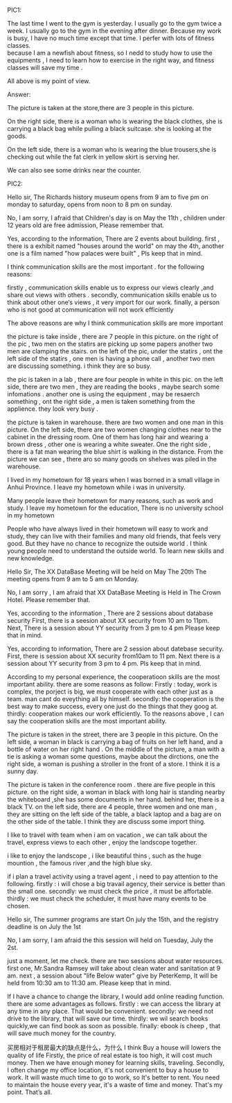 PIC1: 



The last time I went to the gym is yesterday. I usually go to the gym twice a week.
I usually go to the gym in the evening after dinner. Because my work is busy, I have no much time except that time.
I perfer with lots of fitness classes.  
because I am a newfish about fitness, 
so I nedd to study how to use the equipments ,
I need to learn how to exercise in the right way, 
and fitness classes will save my time .

All above is my point of view.

Answer: 

The picture is taken at the store,there are 3 people in this picture.

On the right side, there is a woman who is wearing the black clothes, she is carrying a black bag while pulling a black suitcase. she is looking at the goods.

On the left side, there is a woman who is wearing the blue trousers,she is checking out while the fat clerk in yellow skirt is serving her. 

We can also see some drinks near the counter.




PIC2:

Hello sir, The Richards history museum opens from 9 am to five pm on monday to saturday, opens from noon to 8 pm on sunday.

No, I am sorry, I afraid that Children's day is on May the 11th , children under 12 years old are free admission, 
Please remember that.

Yes, according to the information, There are 2 events about building. 
first , there is a exhibit named "houses around the world" on may the 4th,
another one is a film named "how palaces were built" ,  Pls keep that in mind.     


I think communication skills are the most important .
for the following reasons:

firstly , communication skills enable us to express our views clearly ,and share out views with others .
secondly, communication skills enable us to think about  other one‘s views , it very import for our work.
finally, a person who is not good at communication will not work efficiently

The above reasons are why I think communication skills are more important

the picture is take inside , there are 7 people in this picture.
on the right of the pic , two men on the statirs are picking up some papers  another two men are clamping the stairs.
on the left of the pic, under the statirs  , ont the left side of the statirs , one men is having a phone call , another two men are discussing something.
i think they are so busy.

the pic is taken in a lab , there are four people in white in this pic.
on the left side, there are two men , they are reading the books , maybe search some infomations .
another one is using the equipment , may be resaerch something , 
ont the right side , a men is taken something from the applience.
they look very busy .
 


the picture is taken in warehouse. there are two women and one man in this picture.
On the left side, there are two women changing clothes near to the cabinet in the dressing room.
One of them has long hair and wearing a brown dress , other one is wearing a white sweater.
One the right side , there is a fat man wearing the blue shirt is walking in the distance.
From the picture we can see , there aro so many goods on shelves was piled in the warehouse.






I lived in my hometown for 18 years when I was borned in a small village in Anhui Province.
I leave my hometown while i was in university.

Many people leave their hometown for many reasons, such as work and study. 
I leave my hometown for the education, There is no university school in my hometown

People who have always lived in their hometown will easy to work and study, 
they can live with their families and many old friends, that feels very good.
But they have no chance to recognize the outside world .
I think young people need to understand the outside world. To learn new skills and new knowledge.



Hello Sir, The XX DataBase Meeting will be held on May The 20th
The meeting opens from 9 am to 5 am on Monday.

No, I am sorry , I am afraid that XX DataBase Meeting is Held in The Crown Hotel.
Please remember that.

Yes, according to the information , There are 2 sessions about database security
First, there is a seesion about XX security from 10 am to 11pm.
Next, There is a session about YY security from 3 pm to 4 pm
Please keep that in mind.

Yes, according to information, There are 2 session about datebase security. First, there is session about XX security from10am to 11 pm. Next there is a session about YY security from 3 pm to 4 pm.
Pls keep that in mind. 


According to my personal experience, the cooperatioon skills are the most important ability.
there are some reasons as follow:
Firstly : today, work is complex, the porject is big, we must cooperate with each other  just as a team. man cant do eveything all by himself.
secondly: the cooperation is the best way to make success, every one just do the things that they goog at.
thirdly: cooperation makes our work efficiently.
To the reasons above , I can say the cooperation skills are the most important ability.


The picture is taken in the street, there are 3 people in this picture.
On the left side, a woman in black is carrying a bag of fruits on her left hand, and a bottle of water on her right hand .
On the middle of the picture, a man with a tie is asking a woman some questions, maybe about the dirctions, 
one the right side, a woman is pushing a stroller in the front of a store.
I think it is a sunny day.

The picture is taken in the conference room . there are five people in this picture.
on the right side, a woman in black with long hair is standing nearby the whiteboard ,she has some documents in her hand. behind her, there is a black TV.
on the left side, there are 4 people, three women and one man , they are sitting on the left side of the table,  a black laptop and a bag are on the other side of the table.
I think they are discuss some import thing. 



I like to travel with team when i am on vacation , we can talk about the travel, express views to each other , enjoy the landscope together.

i like to enjoy the landscope , i like beautiful thins ,  such as the huge mountion , the famous  river ,and the high blue sky.

if i plan a travel activity using a travel agent , i need to pay attention to the following.
firstly : i will chose a big travail agency, their service is better than the small one.
secondly:  we must check the price , it must be affortable.
thirdly :  we must check the scheduler, it must have many events to be chosen.



Hello sir, The summer programs are  start On july the 15th, and the registry deadline is on July the 1st

No, I am sorry, I am afraid the this session will held on Tuesday, July the 2st.

just a moment, let me check. there are two sessions  about water resources.
first one, Mr.Sandra Ramsey will take about clean water and sanitation at 9 am.
next , a session about "life Below water" give by PeterKemp, It will be held from 10:30 am to 11:30 am.
Please keep that in mind.




If I have a chance to change the library, I would add online reading function. 
there are some advantages as follows.
firstly : we can access the library at any time in any place. That would be convenient.
secondly: we need not drive to the library, that will save our time.
thirdly: we wil search books quickly,we can find book as soon as possible.
finally: ebook is cheep , that will save much money for the country.


买房相对于租房最大的缺点是什么，为什么
I think Buy a house will lowers the quality of life
Firstly, the price of real estate is too high, it will cost much money. Then we have enough money for learning skills, traveling.
Secondly, I often change my office location, it's not convenient to buy a house to work. It will waste much time to go to work, so It's better to rent.
You need to maintain the house every year, it's a waste of time and money.
That's my point. That’s all.

